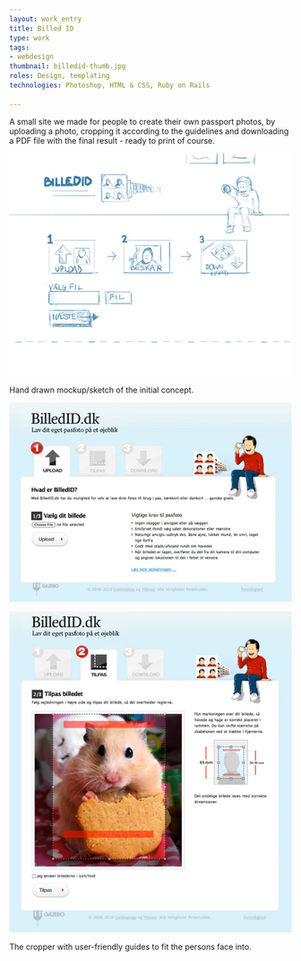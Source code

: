 ```yaml
---
layout: work_entry
title: Billed ID
type: work
tags:
- webdesign
thumbnail: billedid-thumb.jpg
roles: Design, templating
technologies: Photoshop, HTML & CSS, Ruby on Rails

---
```


A small site we made for people to create their own passport photos, by uploading a photo, cropping it according to the guidelines and downloading a PDF file with the final result - ready to print of course. 

<p><img src="/images/work/2010-06-22_billedid_1.jpg" class="illustration" title="Screenshot 1" alt="Screenshot 1" /></p>

<p class="description">Hand drawn mockup/sketch of the initial concept.</p>

<p><img src="/images/work/2010-06-22_billedid_2.jpg" class="illustration" title="Screenshot 2" alt="Screenshot 2" /></p>

<p><img src="/images/work/2010-06-22_billedid_3.jpg" class="illustration" title="Screenshot 3" alt="Screenshot 3" /></p>

<p class="description">The cropper with user-friendly guides to fit the persons face into.</p>
